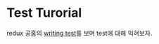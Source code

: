 # Test Turorial

redux 공홈의 [writing test](https://redux.js.org/recipes/writing-tests)를 보며 test에 대해 익혀보자.
